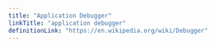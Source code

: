 ```yaml
---
title: "Application Debugger"
linkTitle: "application debugger"
definitionLink: "https://en.wikipedia.org/wiki/Debugger"
---
```


